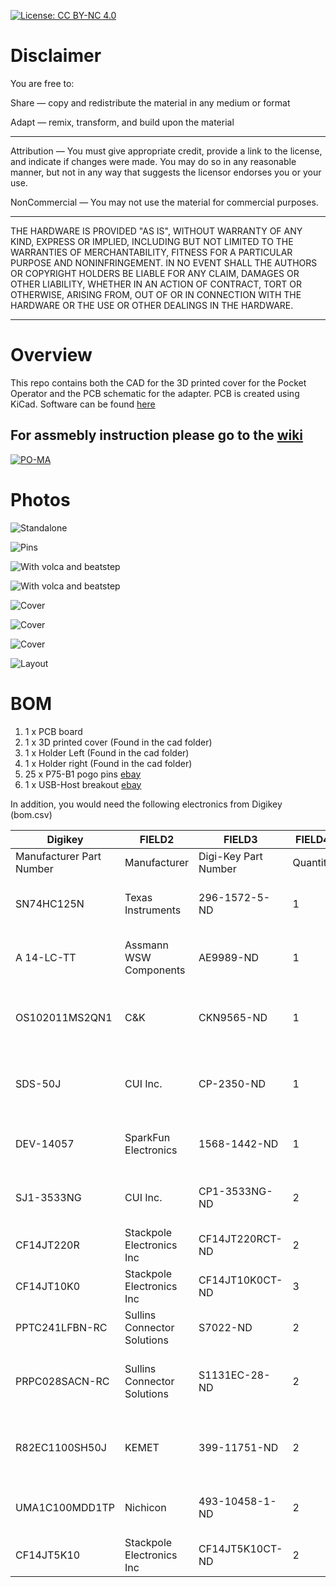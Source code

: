 
[![License: CC BY-NC 4.0](https://img.shields.io/badge/License-CC%20BY--NC%204.0-lightgrey.svg)](https://creativecommons.org/licenses/by-nc/4.0/)

# Disclaimer

You are free to:

Share — copy and redistribute the material in any medium or format

Adapt — remix, transform, and build upon the material

________________________________________

Attribution — You must give appropriate credit, provide a link to the license, and indicate if changes were made. You may do so in any reasonable manner, but not in any way that suggests the licensor endorses you or your use.

NonCommercial — You may not use the material for commercial purposes.

___________________________________________

THE HARDWARE IS PROVIDED "AS IS", WITHOUT WARRANTY OF ANY KIND, EXPRESS OR IMPLIED, INCLUDING BUT NOT LIMITED TO THE WARRANTIES OF MERCHANTABILITY, FITNESS FOR A PARTICULAR PURPOSE AND NONINFRINGEMENT. IN NO EVENT SHALL THE AUTHORS OR COPYRIGHT HOLDERS BE LIABLE FOR ANY CLAIM, DAMAGES OR OTHER LIABILITY, WHETHER IN AN ACTION OF CONTRACT, TORT OR OTHERWISE, ARISING FROM, OUT OF OR IN CONNECTION WITH THE HARDWARE OR THE USE OR OTHER DEALINGS IN THE HARDWARE.

_____________________________________________

# Overview

This repo contains both the CAD for the 3D printed cover for the Pocket Operator and the PCB schematic for the adapter. PCB is created using KiCad. Software can be found [here](https://github.com/PO-MIDI-Adapter/midi-adapter-sofware)

## For assmebly instruction please go to the [wiki](https://github.com/PO-MIDI-Adapter/midi-adapter-hardware/wiki)

[![PO-MA](https://raw.githubusercontent.com/PO-MIDI-Adapter/midi-adapter-hardware/master/photos/title.jpg)](https://www.youtube.com/watch?v=iIQ18DAJAU0 "PO-MA")

# Photos

![Standalone](https://raw.githubusercontent.com/PO-MIDI-Adapter/midi-adapter-hardware/master/photos/adapter.jpg)

![Pins](https://raw.githubusercontent.com/PO-MIDI-Adapter/midi-adapter-hardware/master/photos/pins.jpg)

![With volca and beatstep](https://raw.githubusercontent.com/PO-MIDI-Adapter/midi-adapter-hardware/master/photos/beatstep.jpg "Setup")

![With volca and beatstep](https://raw.githubusercontent.com/PO-MIDI-Adapter/midi-adapter-hardware/master/photos/opz.jpg "Setup")

![Cover](https://raw.githubusercontent.com/PO-MIDI-Adapter/midi-adapter-hardware/master/photos/cover.jpg)

![Cover](https://raw.githubusercontent.com/PO-MIDI-Adapter/midi-adapter-hardware/master/photos/cover_back.jpg)

![Cover](https://raw.githubusercontent.com/PO-MIDI-Adapter/midi-adapter-hardware/master/photos/all_components.jpg)

![Layout](https://raw.githubusercontent.com/PO-MIDI-Adapter/midi-adapter-hardware/master/photos/layout.PNG)

# BOM

1. 1 x PCB board
2. 1 x 3D printed cover (Found in the cad folder)
3. 1 x Holder Left (Found in the cad folder)
4. 1 x Holder right (Found in the cad folder)
5. 25 x P75-B1 pogo pins [ebay](https://www.ebay.ca/itm/50pcs-P75-B1-Dia-1-02mm-100g-Cusp-Spear-Spring-Loaded-Test-Probes-Pogo-Pin/191960357788?ssPageName=STRK%3AMEBIDX%3AIT&_trksid=p2060353.m2749.l2648)
6. 1 x USB-Host breakout [ebay](https://www.ebay.com/itm/USB-Female-Power-Module-USB-Type-A-Female-Breakout-Converter-Board-Breadboard/272351358553?hash=item3f6967ee59:g:LB8AAOSw~y9ZAxTT)

In addition, you would need the following electronics from Digikey (bom.csv)

|Digikey                 |FIELD2                     |FIELD3              |FIELD4  |FIELD5                          |
|------------------------|---------------------------|--------------------|--------|--------------------------------|
|Manufacturer Part Number|Manufacturer               |Digi-Key Part Number|Quantity|Description                     |
|SN74HC125N              |Texas Instruments          |296-1572-5-ND       |1       |IC BUFFER NON-INVERT 6V 14DIP   |
|A 14-LC-TT              |Assmann WSW Components     |AE9989-ND           |1       |CONN IC DIP SOCKET 14POS TIN    |
|OS102011MS2QN1          |C&K                        |CKN9565-ND          |1       |SWITCH SLIDE SPDT 100MA 12V     |
|SDS-50J                 |CUI Inc.                   |CP-2350-ND          |1       |CONN RCPT FMALE DIN 5POS SOLDER |
|DEV-14057               |SparkFun Electronics       |1568-1442-ND        |1       |TEENSY 3.6 W/OUT HDRS K66 EVAL  |
|SJ1-3533NG              |CUI Inc.                   |CP1-3533NG-ND       |2       |CONN JACK STEREO 3.5MM R/A      |
|CF14JT220R              |Stackpole Electronics Inc  |CF14JT220RCT-ND     |2       |RES 220 OHM 1/4W 5% AXIAL       |
|CF14JT10K0              |Stackpole Electronics Inc  |CF14JT10K0CT-ND     |3       |RES 10K OHM 1/4W 5% AXIAL       |
|PPTC241LFBN-RC          |Sullins Connector Solutions|S7022-ND            |2       |CONN HDR 24POS 0.1 TIN PCB      |
|PRPC028SACN-RC          |Sullins Connector Solutions|S1131EC-28-ND       |2       |CONN HEADER VERT 28POS 2.54MM   |
|R82EC1100SH50J          |KEMET                      |399-11751-ND        |2       |CAP FILM 1000PF 5% 100VDC RADIAL|
|UMA1C100MDD1TP          |Nichicon                   |493-10458-1-ND      |2       |CAP ALUM 10UF 20% 16V RADIAL    |
|CF14JT5K10              |Stackpole Electronics Inc  |CF14JT5K10CT-ND     |2       |RES 5K OHM 1/4W 5% AXIAL        |

